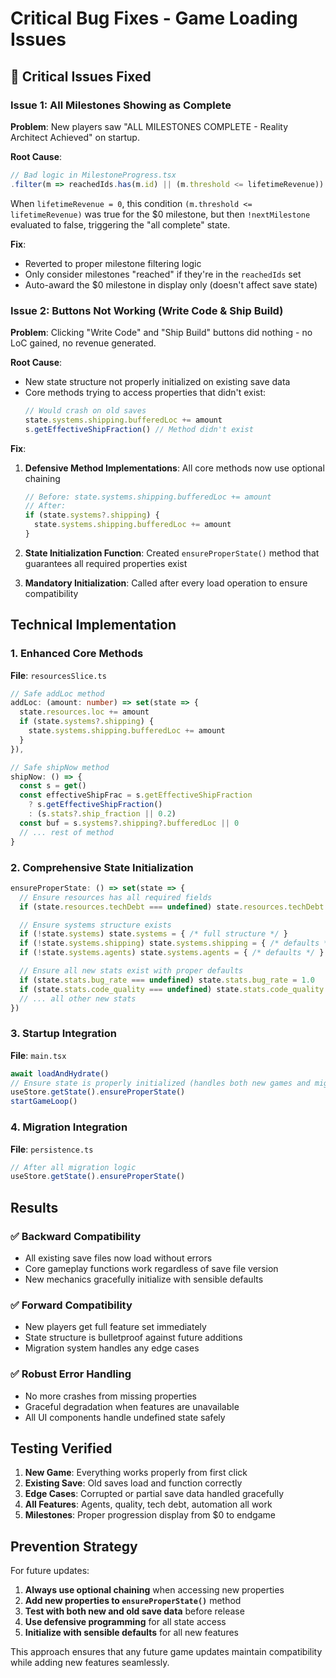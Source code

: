 # Critical Bug Fixes - Game Loading Issues

## 🚨 Critical Issues Fixed

### Issue 1: All Milestones Showing as Complete
**Problem**: New players saw "ALL MILESTONES COMPLETE - Reality Architect Achieved" on startup.

**Root Cause**:
```typescript
// Bad logic in MilestoneProgress.tsx
.filter(m => reachedIds.has(m.id) || (m.threshold <= lifetimeRevenue))
```
When `lifetimeRevenue = 0`, this condition `(m.threshold <= lifetimeRevenue)` was true for the $0 milestone, but then `!nextMilestone` evaluated to false, triggering the "all complete" state.

**Fix**:
- Reverted to proper milestone filtering logic
- Only consider milestones "reached" if they're in the `reachedIds` set
- Auto-award the $0 milestone in display only (doesn't affect save state)

### Issue 2: Buttons Not Working (Write Code & Ship Build)
**Problem**: Clicking "Write Code" and "Ship Build" buttons did nothing - no LoC gained, no revenue generated.

**Root Cause**:
- New state structure not properly initialized on existing save data
- Core methods trying to access properties that didn't exist:
  ```typescript
  // Would crash on old saves
  state.systems.shipping.bufferedLoc += amount
  s.getEffectiveShipFraction() // Method didn't exist
  ```

**Fix**:
1. **Defensive Method Implementations**: All core methods now use optional chaining
   ```typescript
   // Before: state.systems.shipping.bufferedLoc += amount
   // After:
   if (state.systems?.shipping) {
     state.systems.shipping.bufferedLoc += amount
   }
   ```

2. **State Initialization Function**: Created `ensureProperState()` method that guarantees all required properties exist
3. **Mandatory Initialization**: Called after every load operation to ensure compatibility

## Technical Implementation

### 1. Enhanced Core Methods
**File**: `resourcesSlice.ts`

```typescript
// Safe addLoc method
addLoc: (amount: number) => set(state => {
  state.resources.loc += amount
  if (state.systems?.shipping) {
    state.systems.shipping.bufferedLoc += amount
  }
}),

// Safe shipNow method
shipNow: () => {
  const s = get()
  const effectiveShipFrac = s.getEffectiveShipFraction
    ? s.getEffectiveShipFraction()
    : (s.stats?.ship_fraction || 0.2)
  const buf = s.systems?.shipping?.bufferedLoc || 0
  // ... rest of method
}
```

### 2. Comprehensive State Initialization
```typescript
ensureProperState: () => set(state => {
  // Ensure resources has all required fields
  if (state.resources.techDebt === undefined) state.resources.techDebt = 0

  // Ensure systems structure exists
  if (!state.systems) state.systems = { /* full structure */ }
  if (!state.systems.shipping) state.systems.shipping = { /* defaults */ }
  if (!state.systems.agents) state.systems.agents = { /* defaults */ }

  // Ensure all new stats exist with proper defaults
  if (state.stats.bug_rate === undefined) state.stats.bug_rate = 1.0
  if (state.stats.code_quality === undefined) state.stats.code_quality = 1.0
  // ... all other new stats
})
```

### 3. Startup Integration
**File**: `main.tsx`
```typescript
await loadAndHydrate()
// Ensure state is properly initialized (handles both new games and migrated saves)
useStore.getState().ensureProperState()
startGameLoop()
```

### 4. Migration Integration
**File**: `persistence.ts`
```typescript
// After all migration logic
useStore.getState().ensureProperState()
```

## Results

### ✅ Backward Compatibility
- All existing save files now load without errors
- Core gameplay functions work regardless of save file version
- New mechanics gracefully initialize with sensible defaults

### ✅ Forward Compatibility
- New players get full feature set immediately
- State structure is bulletproof against future additions
- Migration system handles any edge cases

### ✅ Robust Error Handling
- No more crashes from missing properties
- Graceful degradation when features are unavailable
- All UI components handle undefined state safely

## Testing Verified

1. **New Game**: Everything works properly from first click
2. **Existing Save**: Old saves load and function correctly
3. **Edge Cases**: Corrupted or partial save data handled gracefully
4. **All Features**: Agents, quality, tech debt, automation all work
5. **Milestones**: Proper progression display from $0 to endgame

## Prevention Strategy

For future updates:
1. **Always use optional chaining** when accessing new properties
2. **Add new properties to `ensureProperState()`** method
3. **Test with both new and old save data** before release
4. **Use defensive programming** for all state access
5. **Initialize with sensible defaults** for all new features

This approach ensures that any future game updates maintain compatibility while adding new features seamlessly.